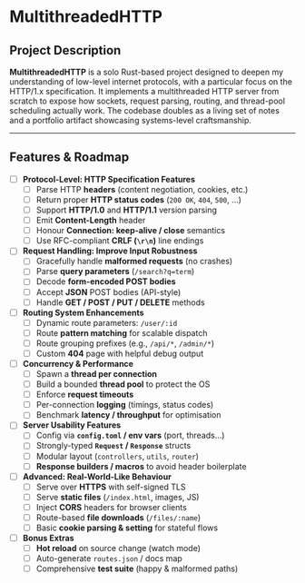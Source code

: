 # MultithreadedHTTP

## Project Description
**MultithreadedHTTP** is a solo Rust-based project designed to deepen my understanding of low-level internet protocols, with a particular focus on the HTTP/1.x specification. It implements a multithreaded HTTP server from scratch to expose how sockets, request parsing, routing, and thread-pool scheduling actually work. The codebase doubles as a living set of notes and a portfolio artifact showcasing systems-level craftsmanship.

---

## Features & Roadmap

- [ ] **Protocol-Level: HTTP Specification Features**
  - [ ] Parse HTTP **headers** (content negotiation, cookies, etc.)
  - [ ] Return proper **HTTP status codes** (`200 OK`, `404`, `500`, …)
  - [ ] Support **HTTP/1.0** and **HTTP/1.1** version parsing
  - [ ] Emit **Content-Length** header
  - [ ] Honour **Connection: keep-alive / close** semantics
  - [ ] Use RFC-compliant **CRLF (`\r\n`)** line endings

- [ ] **Request Handling: Improve Input Robustness**
  - [ ] Gracefully handle **malformed requests** (no crashes)
  - [ ] Parse **query parameters** (`/search?q=term`)
  - [ ] Decode **form-encoded POST bodies**
  - [ ] Accept **JSON** POST bodies (API-style)
  - [ ] Handle **GET / POST / PUT / DELETE** methods

- [ ] **Routing System Enhancements**
  - [ ] Dynamic route parameters: `/user/:id`
  - [ ] Route **pattern matching** for scalable dispatch
  - [ ] Route grouping prefixes (e.g., `/api/*`, `/admin/*`)
  - [ ] Custom **404** page with helpful debug output

- [ ] **Concurrency & Performance**
  - [ ] Spawn a **thread per connection**
  - [ ] Build a bounded **thread pool** to protect the OS
  - [ ] Enforce **request timeouts**
  - [ ] Per-connection **logging** (timings, status codes)
  - [ ] Benchmark **latency / throughput** for optimisation

- [ ] **Server Usability Features**
  - [ ] Config via **`config.toml` / env vars** (port, threads…)
  - [ ] Strongly-typed **`Request` / `Response`** structs
  - [ ] Modular layout (`controllers`, `utils`, `router`)
  - [ ] **Response builders / macros** to avoid header boilerplate

- [ ] **Advanced: Real-World-Like Behaviour**
  - [ ] Serve over **HTTPS** with self-signed TLS
  - [ ] Serve **static files** (`/index.html`, images, JS)
  - [ ] Inject **CORS** headers for browser clients
  - [ ] Route-based **file downloads** (`/files/:name`)
  - [ ] Basic **cookie parsing & setting** for stateful flows

- [ ] **Bonus Extras**
  - [ ] **Hot reload** on source change (watch mode)
  - [ ] Auto-generate `routes.json` / docs map
  - [ ] Comprehensive **test suite** (happy & malformed paths)
